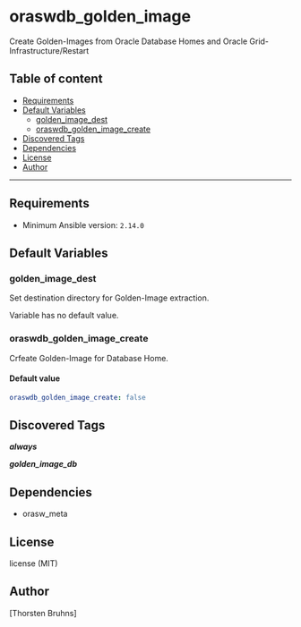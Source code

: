 # oraswdb_golden_image

Create Golden-Images from Oracle Database Homes and Oracle Grid-Infrastructure/Restart

## Table of content

- [Requirements](#requirements)
- [Default Variables](#default-variables)
  - [golden_image_dest](#golden_image_dest)
  - [oraswdb_golden_image_create](#oraswdb_golden_image_create)
- [Discovered Tags](#discovered-tags)
- [Dependencies](#dependencies)
- [License](#license)
- [Author](#author)

---

## Requirements

- Minimum Ansible version: `2.14.0`

## Default Variables

### golden_image_dest

Set destination directory for Golden-Image extraction.

Variable has no default value.

### oraswdb_golden_image_create

Crfeate Golden-Image for Database Home.

#### Default value

```YAML
oraswdb_golden_image_create: false
```

## Discovered Tags

**_always_**

**_golden_image_db_**

## Dependencies

- orasw_meta

## License

license (MIT)

## Author

[Thorsten Bruhns]
